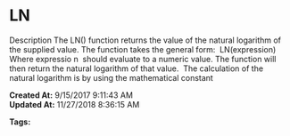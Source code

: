 # LN

Description The LN() function returns the value of the natural logarithm of the supplied value. The function takes the general form:  LN(expression) Where expressio n  should evaluate to a numeric value. The function will then return the natural logarithm of that value.  The calculation of the natural logarithm is by using the mathematical constant   

**Created At:** 9/15/2017 9:11:43 AM  
**Updated At:** 11/27/2018 8:36:15 AM  

**Tags:**
<badge text='mathematical operations' vertical='middle' />
